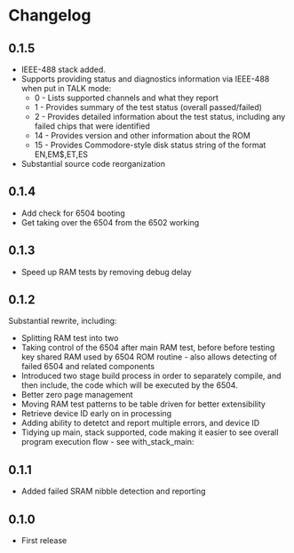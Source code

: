 # Changelog

## 0.1.5

- IEEE-488 stack added.
- Supports providing status and diagnostics information via IEEE-488 when put in TALK mode:
    - 0 - Lists supported channels and what they report
    - 1 - Provides summary of the test status (overall passed/failed)
    - 2 - Provides detailed information about the test status, including any failed chips that were identified
    - 14 - Provides version and other information about the ROM
    - 15 - Provides Commodore-style disk status string of the format EN,EM$,ET,ES
- Substantial source code reorganization

## 0.1.4

- Add check for 6504 booting
- Get taking over the 6504 from the 6502 working

## 0.1.3

- Speed up RAM tests by removing debug delay

## 0.1.2

Substantial rewrite, including:
- Splitting RAM test into two
- Taking control of the 6504 after main RAM test, before before testing key shared RAM used by 6504 ROM routine - also allows detecting of failed 6504 and related components
- Introduced two stage build process in order to separately compile, and then include, the code which will be executed by the 6504.
- Better zero page management
- Moving RAM test patterns to be table driven for better extensibility
- Retrieve device ID early on in processing
- Adding ability to detetct and report multiple errors, and device ID 
- Tidying up main, stack supported, code making it easier to see overall program execution flow - see with_stack_main:

## 0.1.1

- Added failed SRAM nibble detection and reporting

## 0.1.0

- First release
